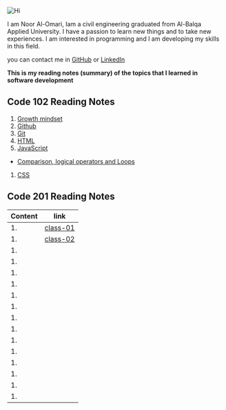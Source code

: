 
![Hi](https://www.hi-agentur.de/images/LG_Hi%20Agentur.png)

I am Noor Al-Omari, Iam a civil engineering graduated from Al-Balqa Applied University. I have a passion to learn new things and to take new experiences. I am interested in programming and I am developing my skills in this field.

you can contact me in [GitHub](https://github.com/nooromari) or [LinkedIn](https://www.linkedin.com/in/noor-al-omari-596ba8196)

**This is my reading notes (summary) of the topics that I learned in software development**

## Code 102 Reading Notes

1. [Growth mindset](https://nooromari.github.io/reading-notes/Growthmind)
1. [Github](https://nooromari.github.io/reading-notes/Read02a) 
1. [Git](https://nooromari.github.io/reading-notes/Read02b)
1. [HTML](https://nooromari.github.io/reading-notes/HTML)
1. [JavaScript](https://nooromari.github.io/reading-notes/read04)
  * [Comparison, logical operators and Loops](https://nooromari.github.io/reading-notes/read05)
1. [CSS](https://nooromari.github.io/reading-notes/read06) 


## Code 201 Reading Notes

| Content | link |
| ----------- | ----------- |
|1.  | [class-01](https://nooromari.github.io/reading-notes/class-01) | 
|1.  | [class-02](https://nooromari.github.io/reading-notes/class-02) | 
|1.  |  | 
|1.  |  | 
|1.  |  | 
|1.  |  | 
|1.  |  | 
|1.  |  | 
|1.  |  | 
|1.  |  | 
|1.  |  | 
|1.  |  | 
|1.  |  | 
|1.  |  | 
|1.  |  | 
|1.  |  | 